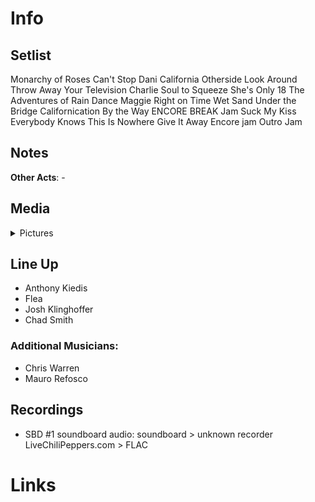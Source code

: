 # Info

## Setlist

Monarchy of Roses
Can't Stop
Dani California
Otherside
Look Around
Throw Away Your Television
Charlie
Soul to Squeeze
She's Only 18
The Adventures of Rain Dance Maggie
Right on Time
Wet Sand
Under the Bridge
Californication
By the Way
ENCORE BREAK
Jam
Suck My Kiss
Everybody Knows This Is Nowhere
Give It Away
Encore jam
Outro Jam

## Notes

**Other Acts**: -

## Media 

<details>
  <summary>Pictures</summary>
  <!--<img alt="Setlist" title="Setlist" src="_.jpg" height="200" />
  <img alt="Flyer" title="Flyer" src="_.jpg" height="200" />-->
</details>

## Line Up

* Anthony Kiedis
* Flea
* Josh Klinghoffer
* Chad Smith

### Additional Musicians:

* Chris Warren  
* Mauro Refosco

## Recordings

* SBD #1 soundboard audio: soundboard > unknown recorder LiveChiliPeppers.com > FLAC

# Links
